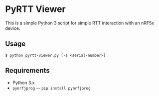 # PyRTT Viewer

This is a simple Python 3 script for simple RTT interaction with an nRF5x device.

## Usage

    $ python pyrtt-viewer.py [-s <serial-number>]

## Requirements

- Python 3.x
- `pynrfjprog` -- `pip install pynrfjprog`
